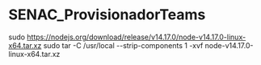 # SENAC_ProvisionadorTeams

sudo https://nodejs.org/download/release/v14.17.0/node-v14.17.0-linux-x64.tar.xz
sudo tar -C /usr/local --strip-components 1 -xvf node-v14.17.0-linux-x64.tar.xz
